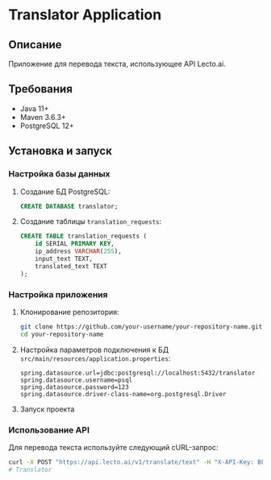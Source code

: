 # Translator Application

## Описание
Приложение для перевода текста, использующее API Lecto.ai.

## Требования
- Java 11+
- Maven 3.6.3+
- PostgreSQL 12+

## Установка и запуск

### Настройка базы данных
1. Создание БД PostgreSQL:
    ```sql
    CREATE DATABASE translator;
    ```

2. Создание таблицы `translation_requests`:
    ```sql
    CREATE TABLE translation_requests (
        id SERIAL PRIMARY KEY,
        ip_address VARCHAR(255),
        input_text TEXT,
        translated_text TEXT
    );
    ```

### Настройка приложения
1. Клонирование репозитория:
    ```sh
    git clone https://github.com/your-username/your-repository-name.git
    cd your-repository-name
    ```

2. Настройка параметров подключения к БД `src/main/resources/application.properties`:
    ```properties
    spring.datasource.url=jdbc:postgresql://localhost:5432/translator
    spring.datasource.username=psql
    spring.datasource.password=123
    spring.datasource.driver-class-name=org.postgresql.Driver
    ```

3. Запуск проекта


### Использование API
Для перевода текста используйте следующий cURL-запрос:
```sh
curl -X POST "https://api.lecto.ai/v1/translate/text" -H "X-API-Key: BFMMVYP-XP74TFY-KZD7JGZ-VXEDRT4" -H "Content-Type: application/json" -H "Accept: application/json" --data-raw "{\"texts\":[\"Hello world, this is my first program\"],\"to\":[\"ru\"],\"from\":\"en\"}" --compressed
# Translator